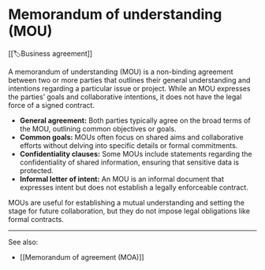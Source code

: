 
# Memorandum of understanding (MOU)

[[🏷️Business agreement]]

A memorandum of understanding (MOU) is a non-binding agreement between two or more parties that outlines their general understanding and intentions regarding a particular issue or project. While an MOU expresses the parties’ goals and collaborative intentions, it does not have the legal force of a signed contract.

- **General agreement:** Both parties typically agree on the broad terms of the MOU, outlining common objectives or goals.
- **Common goals:** MOUs often focus on shared aims and collaborative efforts without delving into specific details or formal commitments.
- **Confidentiality clauses:** Some MOUs include statements regarding the confidentiality of shared information, ensuring that sensitive data is protected.
- **Informal letter of intent:** An MOU is an informal document that expresses intent but does not establish a legally enforceable contract.

MOUs are useful for establishing a mutual understanding and setting the stage for future collaboration, but they do not impose legal obligations like formal contracts.

---

See also:

- [[Memorandum of agreement (MOA)]]